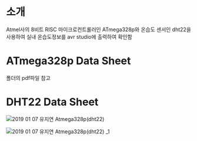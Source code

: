 # 소개
Atmel사의 8비트 RISC 마이크로컨트롤러인 ATmega328p와
온습도 센서인 dht22을 사용하여 실내 온습도정보를 avr studio에 출력하여 확인함

# ATmega328p Data Sheet 
폴더의 pdf파일 참고

# DHT22 Data Sheet
![2019 01 07 유지연 Atmega328p(dht22)](https://user-images.githubusercontent.com/57094856/134771624-fe3619dc-4d91-4ff9-b6d9-54b8f8815841.jpg)

![2019 01 07 유지연 Atmega328p(dht22) _1](https://user-images.githubusercontent.com/57094856/134771630-8c5e8e6b-2f78-44df-8f68-ef6553f75880.jpg)
